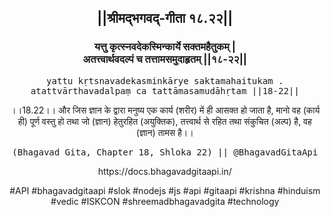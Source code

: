 <center><h2>||श्रीमद्‍भगवद्‍-गीता १८.२२||</h2>
<h3>यत्तु कृत्स्नवदेकस्मिन्कार्ये सक्तमहैतुकम् |<br/>अतत्त्वार्थवदल्पं च तत्तामसमुदाहृतम् ||१८-२२||</h3>
<pre>yattu kṛtsnavadekasminkārye saktamahaitukam .<br/>atattvārthavadalpaṃ ca tattāmasamudāhṛtam ||18-22||</pre>
<p>।।18.22।। और जिस ज्ञान के द्वारा मनुष्य एक कार्य (शरीर) में ही आसक्त हो जाता है, मानो वह (कार्य ही) पूर्ण वस्तु हो तथा जो (ज्ञान) हेतुरहित (अयुक्तिक), तत्त्वार्थ से रहित तथा संकुचित (अल्प) है, वह (ज्ञान) तामस है।।</p>
<pre>(Bhagavad Gita, Chapter 18, Shloka 22) || @BhagavadGitaApi</pre><p>https://docs.bhagavadgitaapi.in/</p><p>#API #bhagavadgitaapi #slok #nodejs #js #api #gitaapi #krishna #hinduism #vedic #ISKCON #shreemadbhagavadgita #technology</p></center>